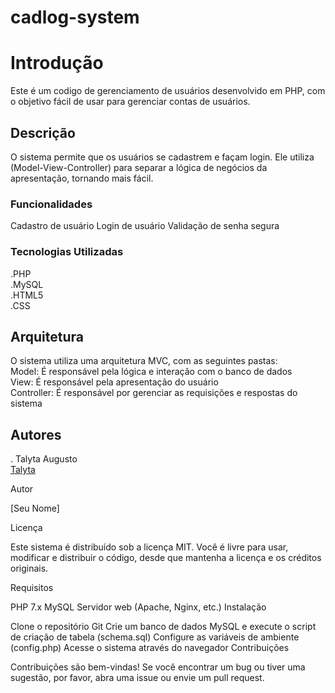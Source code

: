 # cadlog-system

# Introdução

Este é um codigo de gerenciamento de usuários desenvolvido em PHP, com o objetivo fácil de usar para gerenciar contas de usuários.

## Descrição

O sistema permite que os usuários se cadastrem e façam login. Ele utiliza (Model-View-Controller) para separar a lógica de negócios da apresentação, tornando mais fácil. 

### Funcionalidades

Cadastro de usuário
Login de usuário
Validação de senha segura 

### Tecnologias Utilizadas

.PHP  
.MySQL  
.HTML5  
.CSS  

## Arquitetura

O sistema utiliza uma arquitetura MVC, com as seguintes pastas:  
Model: É responsável pela lógica e interação com o banco de dados  
View: É responsável pela apresentação do usuário  
Controller: É responsável por gerenciar as requisições e respostas do sistema  

## Autores

. Talyta Augusto  
[Talyta](https://github.com/poxxataly26/cadlog-system) 




Autor

[Seu Nome]

Licença

Este sistema é distribuído sob a licença MIT. Você é livre para usar, modificar e distribuir o código, desde que mantenha a licença e os créditos originais.

Requisitos

PHP 7.x
MySQL
Servidor web (Apache, Nginx, etc.)
Instalação

Clone o repositório Git
Crie um banco de dados MySQL e execute o script de criação de tabela (schema.sql)
Configure as variáveis de ambiente (config.php)
Acesse o sistema através do navegador
Contribuições

Contribuições são bem-vindas! Se você encontrar um bug ou tiver uma sugestão, por favor, abra uma issue ou envie um pull request.